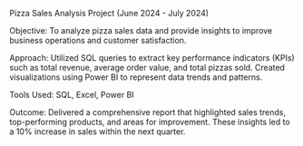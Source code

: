 Pizza Sales Analysis Project (June 2024 - July 2024)

Objective:
To analyze pizza sales data and provide insights to improve business operations and customer satisfaction.

Approach:
Utilized SQL queries to extract key performance indicators (KPIs) such as total revenue, average order value, and total pizzas sold.
Created visualizations using Power BI to represent data trends and patterns.

Tools Used:
SQL,
Excel,
Power BI

Outcome:
Delivered a comprehensive report that highlighted sales trends, top-performing products, and areas for improvement. These insights led to a 10% increase in sales within the next quarter.

